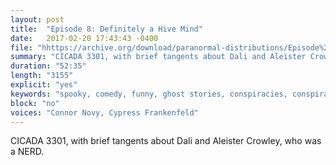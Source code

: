 ```yaml
---
layout: post
title:  "Episode 8: Definitely a Hive Mind"
date:   2017-02-20 17:43:43 -0400
file: "hhttps://archive.org/download/paranormal-distributions/Episode%208%20-%20Definitely%20a%20Hive%20Mind.mp3"
summary: "CICADA 3301, with brief tangents about Dali and Aleister Crowley, who was a NERD."
duration: "52:35" 
length: "3155"
explicit: "yes" 
keywords: "spooky, comedy, funny, ghost stories, conspiracies, conspiracy theories, cicada, cicada, cryptography, crypto, codes, code breaking, internet, internet conspiracy, internet mystery, organization, unknown, scary stories, podcast, spooky podcast, horror stories"
block: "no" 
voices: "Connor Novy, Cypress Frankenfeld"
---
```

CICADA 3301, with brief tangents about Dali and Aleister Crowley, who was a NERD.